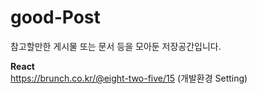 # good-Post
참고할만한 게시물 또는 문서 등을 모아둔 저장공간입니다.

<b> React </b><br>
https://brunch.co.kr/@eight-two-five/15 (개발환경 Setting)<br>
